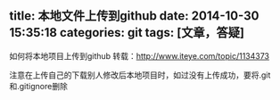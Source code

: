 title: 本地文件上传到github
date: 2014-10-30 15:35:18
categories: git
tags: [文章，答疑]
---
如何将本地项目上传到github 转载：http://www.iteye.com/topic/1134373

注意在上传自己的下载别人修改后本地项目时，如过没有上传成功，要将.git和.gitignore删除